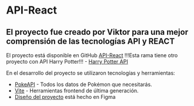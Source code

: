 # API-React

## El proyecto fue creado por Viktor para una mejor comprensión de las tecnologías API y REACT

El proyecto está disponible en GitHub [API-React](https://github.com/ViktorAntonyshyn/API-React)
!!!Esta rama tiene otro proyecto con API Harry Potter!!! - [Harry Potter API](https://github.com/ViktorAntonyshyn/API-React/tree/feature/cards) 

En el desarrollo del proyecto se utilizaron tecnologías y herramientas:
- [PokeAPI](https://pokeapi.co/) - Todos los datos de Pokémon que necesitarás.
- [Vite](https://vitejs.dev/) - Herramientas frontend de última generación.
- [Diseño del proyecto](https://www.figma.com/file/1R1IiWSk72VnOsxWHeuzOZ/API-React?type=design&node-id=0%3A1&mode=design&t=0U7e8taxkA1c3X24-1) está hecho en Figma



